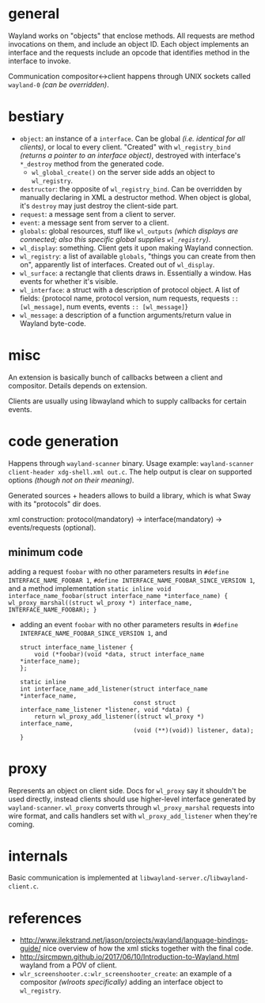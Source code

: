 # general

Wayland works on "objects" that enclose methods. All requests are method invocations on them, and include an object ID. Each object implements an interface and the requests include an opcode that identifies method in the interface to invoke.

Communication compositor↔client happens through UNIX sockets called `wayland-0` *(can be overridden)*.

# bestiary

* `object`: an instance of a `interface`. Can be global *(i.e. identical for all clients)*, or local to every client. "Created" with `wl_registry_bind` *(returns a pointer to an interface object)*, destroyed with interface's `*_destroy` method from the generated code.
    * `wl_global_create()` on the server side adds an object to `wl_registry`.
* `destructor`: the opposite of `wl_registry_bind`. Can be overridden by manually declaring in XML a destructor method. When object is global, it's `destroy` may just destroy the client-side part.
* `request`: a message sent from a client to server.
* `event`: a message sent from server to a client.
* `globals`: global resources, stuff like `wl_outputs` *(which displays are connected; also this specific global supplies `wl_registry`)*.
* `wl_display`: something. Client gets it upon making Wayland connection.
* `wl_registry`: a list of available `globals`, "things you can create from then on", apparently list of interfaces. Created out of `wl_display`.
* `wl_surface`: a rectangle that clients draws in. Essentially a window. Has events for whether it's visible.
* `wl_interface`: a struct with a description of protocol object. A list of fields: {protocol name, protocol version, num requests, requests `:: [wl_message]`, num events, events `:: [wl_message]`}
* `wl_message`: a description of a function arguments/return value in Wayland byte-code.

# misc

An extension is basically bunch of callbacks between a client and compositor. Details depends on extension.

Clients are usually using libwayland which to supply callbacks for certain events.

# code generation

Happens through `wayland-scanner` binary. Usage example: `wayland-scanner client-header xdg-shell.xml out.c`. The help output is clear on supported options *(though not on their meaning)*.

Generated sources + headers allows to build a library, which is what Sway with its "protocols" dir does.

xml construction: protocol(mandatory) → interface(mandatory) → events/requests (optional).

## minimum code

adding a request `foobar` with no other parameters results in `#define INTERFACE_NAME_FOOBAR 1`, `#define INTERFACE_NAME_FOOBAR_SINCE_VERSION 1`, and a method implementation
    ```
    static inline
    void interface_name_foobar(struct interface_name *interface_name) {
        wl_proxy_marshal((struct wl_proxy *) interface_name, INTERFACE_NAME_FOOBAR);
    }
    ```

* adding an event `foobar` with no other parameters results in `#define INTERFACE_NAME_FOOBAR_SINCE_VERSION 1`, and
    ```
    struct interface_name_listener {
        void (*foobar)(void *data, struct interface_name *interface_name);
    };

    static inline
    int interface_name_add_listener(struct interface_name *interface_name,
                                    const struct interface_name_listener *listener, void *data) {
        return wl_proxy_add_listener((struct wl_proxy *) interface_name,
                                    (void (**)(void)) listener, data);
    }
    ```

# proxy

Represents an object on client side. Docs for `wl_proxy` say it shouldn't be used directly, instead clients should use higher-level interface generated by `wayland-scanner`. `wl_proxy` converts through `wl_proxy_marshal` requests into wire format, and calls handlers set with `wl_proxy_add_listener` when they're coming.

# internals

Basic communication is implemented at `libwayland-server.c`/`libwayland-client.c`.

# references

* http://www.jlekstrand.net/jason/projects/wayland/language-bindings-guide/ nice overview of how the xml sticks together with the final code.
* http://sircmpwn.github.io/2017/06/10/Introduction-to-Wayland.html wayland from a POV of client.
* `wlr_screenshooter.c:wlr_screenshooter_create`: an example of a compositor *(wlroots specifically)* adding an interface object to `wl_registry`.
